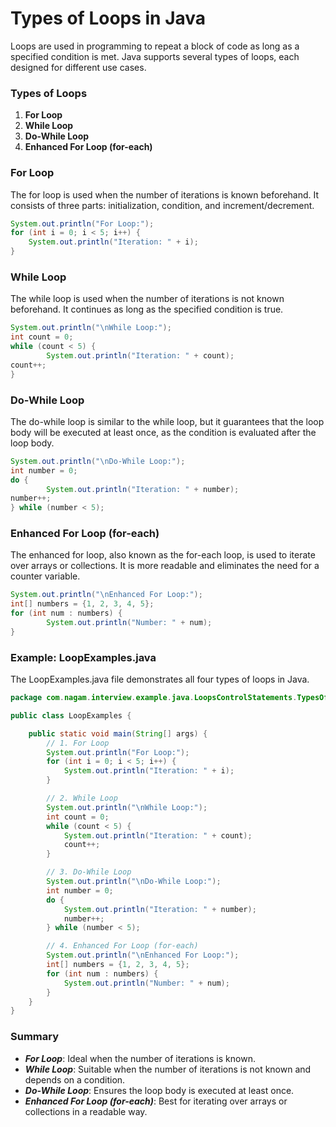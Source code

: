 # Types of Loops in Java

Loops are used in programming to repeat a block of code as long as a specified condition is met. Java supports several types of loops, each designed for different use cases.

### Types of Loops

1. **For Loop**
2. **While Loop**
3. **Do-While Loop**
4. **Enhanced For Loop (for-each)**

### For Loop

The for loop is used when the number of iterations is known beforehand. It consists of three parts: initialization, condition, and increment/decrement.

```java
System.out.println("For Loop:");
for (int i = 0; i < 5; i++) {
    System.out.println("Iteration: " + i);
}
```

### While Loop

The while loop is used when the number of iterations is not known beforehand. It continues as long as the specified condition is true.

```java
System.out.println("\nWhile Loop:");
int count = 0;
while (count < 5) {
        System.out.println("Iteration: " + count);
count++;
}
```

### Do-While Loop

The do-while loop is similar to the while loop, but it guarantees that the loop body will be executed at least once, as the condition is evaluated after the loop body.

```java
System.out.println("\nDo-While Loop:");
int number = 0;
do {
        System.out.println("Iteration: " + number);
number++;
} while (number < 5);
```

### Enhanced For Loop (for-each)

The enhanced for loop, also known as the for-each loop, is used to iterate over arrays or collections. It is more readable and eliminates the need for a counter variable.

```java
System.out.println("\nEnhanced For Loop:");
int[] numbers = {1, 2, 3, 4, 5};
for (int num : numbers) {
        System.out.println("Number: " + num);
}
```


### Example: LoopExamples.java

The LoopExamples.java file demonstrates all four types of loops in Java.

```java
package com.nagam.interview.example.java.LoopsControlStatements.TypesOfLoops;

public class LoopExamples {

    public static void main(String[] args) {
        // 1. For Loop
        System.out.println("For Loop:");
        for (int i = 0; i < 5; i++) {
            System.out.println("Iteration: " + i);
        }

        // 2. While Loop
        System.out.println("\nWhile Loop:");
        int count = 0;
        while (count < 5) {
            System.out.println("Iteration: " + count);
            count++;
        }

        // 3. Do-While Loop
        System.out.println("\nDo-While Loop:");
        int number = 0;
        do {
            System.out.println("Iteration: " + number);
            number++;
        } while (number < 5);

        // 4. Enhanced For Loop (for-each)
        System.out.println("\nEnhanced For Loop:");
        int[] numbers = {1, 2, 3, 4, 5};
        for (int num : numbers) {
            System.out.println("Number: " + num);
        }
    }
}
```

### Summary

- ***For Loop***: Ideal when the number of iterations is known.
- ***While Loop***: Suitable when the number of iterations is not known and depends on a condition.
- ***Do-While Loop***: Ensures the loop body is executed at least once.
- ***Enhanced For Loop (for-each)***: Best for iterating over arrays or collections in a readable way.
